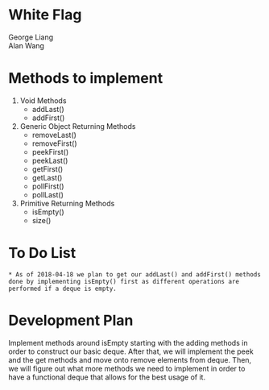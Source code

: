 # White Flag
George Liang
<br>
Alan Wang
# Methods to implement 
1. Void Methods
	* addLast()
	* addFirst()
2. Generic Object Returning Methods
	* removeLast()
	* removeFirst()
	* peekFirst()
	* peekLast()
	* getFirst()
	* getLast()
	* pollFirst()
	* pollLast()
3. Primitive Returning Methods
	* isEmpty()
	* size()
# To Do List
	* As of 2018-04-18 we plan to get our addLast() and addFirst() methods done by implementing isEmpty() first as different operations are performed if a deque is empty.
# Development Plan
Implement methods around isEmpty starting with the adding methods in order to construct our basic deque. After that, we will implement the peek and the get methods and move 
onto remove elements from deque. Then, we will figure out what more methods we need to implement in order to have a functional deque that allows for the best usage of it.
